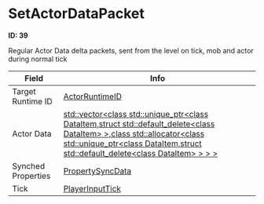 # SetActorDataPacket

**ID: 39**  

Regular Actor Data delta packets, sent from the level on tick, mob and actor during normal tick

<table><thead><tr><th>Field</th><th>Info</th></tr></thead><tbody>
<tr><td>Target Runtime ID</td><td><a href="../types/ActorRuntimeID.md">ActorRuntimeID</a></td></tr>
<tr><td>Actor Data</td><td><a href="../types/DataItem[].md">std::vector&lt;class std::unique_ptr&lt;class DataItem,struct std::default_delete&lt;class DataItem&gt; &gt;,class std::allocator&lt;class std::unique_ptr&lt;class DataItem,struct std::default_delete&lt;class DataItem&gt; &gt; &gt; &gt;</a></td></tr>
<tr><td>Synched Properties</td><td><a href="../types/PropertySyncData.md">PropertySyncData</a></td></tr>
<tr><td>Tick</td><td><a href="../types/PlayerInputTick.md">PlayerInputTick</a></td></tr>
</tbody></table>